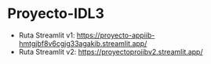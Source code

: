 # Proyecto-IDL3
* Ruta Streamlit v1: https://proyecto-appiib-hmtgjbf8v6cgjg33agakib.streamlit.app/
* Ruta Streamlit v2: https://proyectoproiibv2.streamlit.app/
